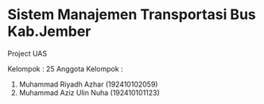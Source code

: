 # Sistem Manajemen Transportasi Bus Kab.Jember
Project UAS

Kelompok : 25
Anggota Kelompok :
  1. Muhammad Riyadh Azhar    (192410102059)
  2. Muhammad Aziz Ulin Nuha  (192410101123)
